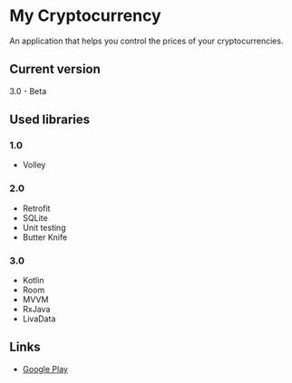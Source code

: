 # My Cryptocurrency
An application that helps you control the prices of your cryptocurrencies.
## Current version
3.0 - Beta
## Used libraries
### 1.0
* Volley
### 2.0
* Retrofit
* SQLite
* Unit testing
* Butter Knife
### 3.0
* Kotlin
* Room
* MVVM
* RxJava
* LivaData

## Links
*  [Google Play](https://play.google.com/store/apps/details?id=harkor.mycryptocurrency)
